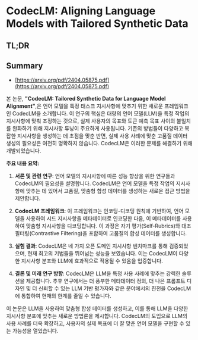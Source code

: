 # CodecLM: Aligning Language Models with Tailored Synthetic Data
## TL;DR
## Summary
- [https://arxiv.org/pdf/2404.05875.pdf](https://arxiv.org/pdf/2404.05875.pdf)

본 논문, **"CodecLM: Tailored Synthetic Data for Language Model Alignment"**,은 언어 모델을 특정 태스크 지시사항에 맞추기 위한 새로운 프레임워크인 CodecLM을 소개합니다. 이 연구의 핵심은 대량의 언어 모델(LLM)을 특정 작업의 지시사항에 맞춰 조정하는 것으로, 실제 사용자의 목표와 토큰 예측 목표 사이의 불일치를 완화하기 위해 지시사항 튜닝이 주요하게 사용됩니다. 기존의 방법들이 다양하고 복잡한 지시사항을 생성하는 데 초점을 맞춘 반면, 실제 사용 사례에 맞춘 고품질 데이터 생성의 필요성은 여전히 명확하지 않습니다. CodecLM은 이러한 문제를 해결하기 위해 개발되었습니다.

**주요 내용 요약:**

1. **서론 및 관련 연구**: 언어 모델의 지시사항에 따른 성능 향상을 위한 연구들과 CodecLM의 필요성을 설명합니다. CodecLM은 언어 모델을 특정 작업의 지시사항에 맞추는 데 있어서 고품질, 맞춤형 합성 데이터를 생성하는 새로운 접근 방법을 제안합니다.

2. **CodecLM 프레임워크**: 이 프레임워크는 인코딩-디코딩 원칙에 기반하여, 언어 모델을 사용하여 시드 지시사항을 메타데이터로 인코딩한 다음, 이 메타데이터를 사용하여 맞춤형 지시사항을 디코딩합니다. 이 과정은 자기 평가(Self-Rubrics)와 대조 필터링(Contrastive Filtering)을 포함하여 고품질의 합성 데이터를 생성합니다.

3. **실험 결과**: CodecLM은 네 가지 오픈 도메인 지시사항 벤치마크를 통해 검증되었으며, 현재 최고의 기법들을 뛰어넘는 성능을 보였습니다. 이는 CodecLM이 다양한 지시사항 분포와 LLM에 효과적으로 적용될 수 있음을 입증합니다.

4. **결론 및 미래 연구 방향**: CodecLM은 LLM을 특정 사용 사례에 맞추는 강력한 솔루션을 제공합니다. 추후 연구에서는 더 풍부한 메타데이터 정의, 더 나은 프롬프트 디자인 및 더 신뢰할 수 있는 LLM 기반 평가자와 같은 분야에서의 진전을 CodecLM에 통합하여 현재의 한계를 줄일 수 있습니다.

이 논문은 LLM을 사용하여 맞춤형 합성 데이터를 생성하고, 이를 통해 LLM을 다양한 지시사항 분포에 맞추는 새로운 방법론을 제시합니다. CodecLM의 도입으로 LLM의 사용 사례를 더욱 확장하고, 사용자의 실제 목표에 더 잘 맞춘 언어 모델을 구현할 수 있는 가능성을 열었습니다.